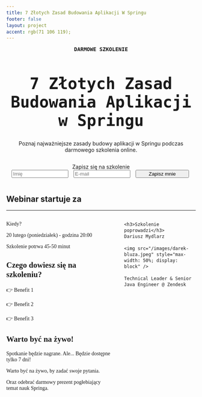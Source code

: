 ```yaml
---
title: 7 Złotych Zasad Budowania Aplikacji W Springu
footer: false
layout: project
accent: rgb(71 106 119);
---
```


<script src="{{ site.baseurl }}/js/counter.js"></script>


<div style="font-family: 'Roboto Mono', monospace; text-transform: uppercase; margin: 1em 0; font-weight: bold; text-align: center; color: {{page.accent}}">Darmowe Szkolenie</div>


<div style="text-align: center">

<h1 style="font-size: 3em; font-family: 'Roboto Mono', monospace">7 Złotych Zasad Budowania Aplikacji w Springu</h1>

Poznaj najważniejsze zasady budowy aplikacji w Springu podczas darmowego szkolenia online.


<div style="backgrorund: lightgrey; padding: 1em; text-align:">
	Zapisz się na szkolenie
	<form action="#" style="display: flex; gap: 1em">
		<input style="width: 30%" id="name" type="text" placeholder="Imię" name="name">
		<input style="width: 30%" id="email" type="email" placeholder="E-mail" name="email">
		<button style="width: 30%" type="submit">Zapisz mnie</button>
	</form>
</div>

</div>

## Webinar startuje za

<div style="text-align: center" id="timer"></div>

<hr />

<div style="font-family: 'Roboto Mono'; display: flex; flex-direction: row; gap: 2em " markdown="1">
<div markdown="1" style="width: 60%">


Kiedy?

20 lutego (poniedziałek) - godzina 20:00

Szkolenie potrwa 45-50 minut


## Czego dowiesz się na szkoleniu?

👉 Benefit 1

👉 Benefit 2

👉 Benefit 3

## Warto być na żywo!

Spotkanie będzie nagrane.
Ale... Będzie dostępne tylko 7 dni!

Warto być na żywo, by zadać swoje pytania.

Oraz odebrać darmowy prezent pogłebiający temat nauk Springa.

</div>

<div style="width: 40%">

	<h3>Szkolenie poprowadzi</h3>
	Dariusz Mydlarz

	<img src="/images/darek-bluza.jpeg" style="max-width: 50%; display: block" />

	Technical Leader & Senior Java Engineer @ Zendesk

</div>

</div>